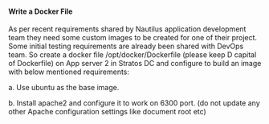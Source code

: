 ####  Write a Docker File 

As per recent requirements shared by Nautilus application development team they need some custom images to be created for one of their project. Some initial testing requirements are already been shared with DevOps team. So create a docker file /opt/docker/Dockerfile (please keep D capital of Dockerfile) on App server 2 in Stratos DC and configure to build an image with below mentioned requirements:

a. Use ubuntu as the base image.

b. Install apache2 and configure it to work on 6300 port. (do not update any other Apache configuration settings like document root etc)
